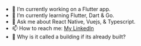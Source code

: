- 🔭 I’m currently working on a Flutter app.
- 🌱 I’m currently learning Flutter, Dart & Go.
- 💬 Ask me about React Native, Vuejs, & Typescript.
- 📫 How to reach me: [My LinkedIn](https://www.linkedin.com/in/parmangill/)
- 🤔 Why is it called a building if its already built?


